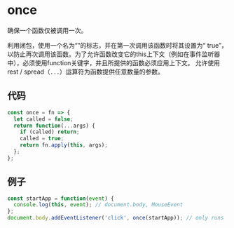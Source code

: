 # once

确保一个函数仅被调用一次。

利用闭包，使用一个名为“”的标志，并在第一次调用该函数时将其设置为“ true”，以防止再次调用该函数。为了允许函数改变它的this上下文（例如在事件监听器中），必须使用function关键字，并且所提供的函数必须应用上下文。
允许使用rest / spread（`...`）运算符为函数提供任意数量的参数。

## 代码

```js
const once = fn => {
  let called = false;
  return function(...args) {
    if (called) return;
    called = true;
    return fn.apply(this, args);
  };
};
```

## 例子

```js
const startApp = function(event) {
  console.log(this, event); // document.body, MouseEvent
};
document.body.addEventListener('click', once(startApp)); // only runs `startApp` once upon click
```
